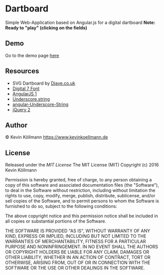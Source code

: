 # Dartboard
Simple Web-Application based on Angular.js for a digital dartboard
**Note: Ready to "play" (clicking on the fields)**

## Demo
Go to the demo page [here](https://github.com/Koelli91/dartboard/gh-pages)

## Resources
- SVG Dartboard by [Djave.co.uk](http://djave.co.uk/free-svg-dartboard/)
- [Digital 7 Font](http://www.dafont.com/de/digital-7.font)
- [AngularJS 1](https://angularjs.org/)
- [Underscore.string](https://github.com/epeli/underscore.string)
- [angular-Underscore-String](https://github.com/tlvince/angular-underscore-string)
- [jQuery 2](https://jquery.com/)

## Author
© Kevin Köllmann https://www.kevinkoellmann.de

## License
Released under the *MIT License*
The MIT License (MIT)
Copyright (c) 2016 Kevin Köllmann

Permission is hereby granted, free of charge, to any person obtaining a copy of this software and associated documentation files (the "Software"), to deal in the Software without restriction, including without limitation the rights to use, copy, modify, merge, publish, distribute, sublicense, and/or sell copies of the Software, and to permit persons to whom the Software is furnished to do so, subject to the following conditions:

The above copyright notice and this permission notice shall be included in all copies or substantial portions of the Software.

THE SOFTWARE IS PROVIDED "AS IS", WITHOUT WARRANTY OF ANY KIND, EXPRESS OR IMPLIED, INCLUDING BUT NOT LIMITED TO THE WARRANTIES OF MERCHANTABILITY, FITNESS FOR A PARTICULAR PURPOSE AND NONINFRINGEMENT. IN NO EVENT SHALL THE AUTHORS OR COPYRIGHT HOLDERS BE LIABLE FOR ANY CLAIM, DAMAGES OR OTHER LIABILITY, WHETHER IN AN ACTION OF CONTRACT, TORT OR OTHERWISE, ARISING FROM, OUT OF OR IN CONNECTION WITH THE SOFTWARE OR THE USE OR OTHER DEALINGS IN THE SOFTWARE.